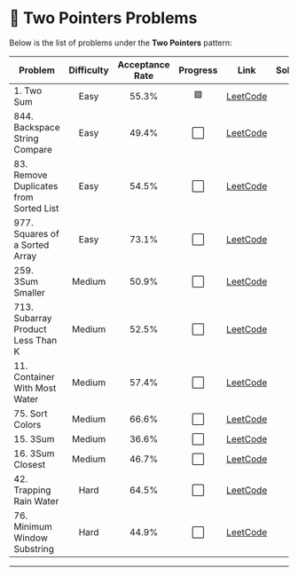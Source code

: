 # 🌟 Two Pointers Problems

Below is the list of problems under the **Two Pointers** pattern:

| Problem | Difficulty | Acceptance Rate | Progress | Link | Solution |
|---------|:----------:|:---------------:|:--------:|:----:|:--------:|
| 1. Two Sum | Easy | 55.3% | 🟩| [LeetCode](https://leetcode.com/problems/two-sum/) |[📝]() |
| 844. Backspace String Compare | Easy | 49.4% | ⬜ | [LeetCode](https://leetcode.com/problems/backspace-string-compare/) | |
| 83. Remove Duplicates from Sorted List | Easy | 54.5% | ⬜ | [LeetCode](https://leetcode.com/problems/remove-duplicates-from-sorted-list/) | |
| 977. Squares of a Sorted Array | Easy | 73.1% | ⬜ | [LeetCode](https://leetcode.com/problems/squares-of-a_sorted_array/) | |
| 259. 3Sum Smaller | Medium | 50.9% | ⬜ | [LeetCode](https://leetcode.com/problems/3sum-smaller/) | |
| 713. Subarray Product Less Than K | Medium | 52.5% | ⬜ | [LeetCode](https://leetcode.com/problems/subarray-product-less-than-k/) | |
| 11. Container With Most Water | Medium | 57.4% | ⬜ | [LeetCode](https://leetcode.com/problems/container-with-most-water/) | |
| 75. Sort Colors | Medium | 66.6% | ⬜ | [LeetCode](https://leetcode.com/problems/sort-colors/) | |
| 15. 3Sum | Medium | 36.6% | ⬜ | [LeetCode](https://leetcode.com/problems/3sum/) | |
| 16. 3Sum Closest | Medium | 46.7% | ⬜ | [LeetCode](https://leetcode.com/problems/3sum-closest/) | |
| 42. Trapping Rain Water | Hard | 64.5% | ⬜ | [LeetCode](https://leetcode.com/problems/trapping-rain-water/) | |
| 76. Minimum Window Substring | Hard | 44.9% | ⬜ | [LeetCode](https://leetcode.com/problems/minimum-window-substring/) | |

---